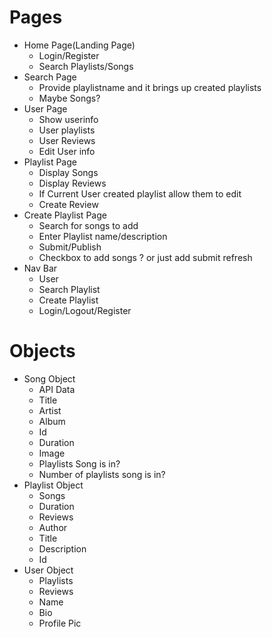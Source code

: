 Pages
=====

-   Home Page(Landing Page) 
    -   Login/Register
    -   Search Playlists/Songs
-   Search Page
    -   Provide playlistname and it brings up created playlists
    -   Maybe Songs?
-   User Page
    -   Show userinfo
    -   User playlists
    -   User Reviews
    -   Edit User info
-   Playlist Page
    -   Display Songs
    -   Display Reviews
    -   If Current User created playlist allow them to edit
    -   Create Review
-   Create Playlist Page
    -   Search for songs to add
    -   Enter Playlist name/description
    -   Submit/Publish
    -   Checkbox to add songs ? or just add submit refresh
-   Nav Bar
    -   User
    -   Search Playlist
    -   Create Playlist
    -   Login/Logout/Register

Objects
=======

-   Song Object
    -   API Data
    -   Title
    -   Artist
    -   Album
    -   Id
    -   Duration
    -   Image
    -   Playlists Song is in?
    -   Number of playlists song is in?
-   Playlist Object
    -   Songs
    -   Duration
    -   Reviews
    -   Author
    -   Title
    -   Description
    -   Id
-   User Object
    -   Playlists
    -   Reviews
    -   Name
    -   Bio
    -   Profile Pic
